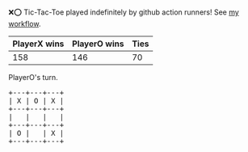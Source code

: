:x::o: Tic-Tac-Toe played indefinitely by github action runners! See [my workflow](.github/workflows/play.yaml).

|PlayerX wins|PlayerO wins|Ties|
|-|-|-|
|158|146|70|

PlayerO's turn.

<pre>
+---+---+---+
| X | O | X |
+---+---+---+
|   |   |   |
+---+---+---+
| O |   | X |
+---+---+---+
</pre>